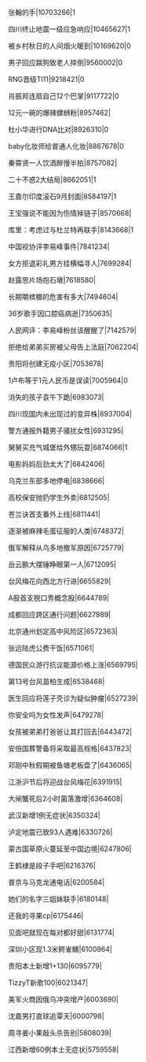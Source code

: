张翰的手|10703266|1

四川终止地震一级应急响应|10465627|1

被乡村秋日的人间烟火暖到|10169620|0

男子回应踹狗致老人摔倒|9560002|0

RNG晋级TI11|9218421|0

肖振邦连扇自己12个巴掌|9117722|0

12元一碗的爆辣螺蛳粉|8957462|

杜小华进行DNA比对|8926310|0

baby化妆师给普通人化妆|8867678|0

秦霄贤一人饮酒醉慢半拍|8757082|

二十不惑2大结局|8662051|1

王嘉尔印度滚石9月封面|8584197|1

王宝强说不能因为伤情掉链子|8570668|

库里：考虑过与杜兰特再联手|8143668|1

中国视协评李易峰事件|7841234|

女方拒退彩礼男方挂横幅寻人|7699284|

赵露思片场抱石墩|7618580|

长期嚼槟榔的危害有多大|7494604|

36岁歌手因口腔癌病逝|7350635|

人民网评：李易峰粉丝该醒醒了|7142579|

拒绝给弟弟买房被父母告上法庭|7062204|

贵阳将创建无疫小区|7053678|

1卢布等于1元人民币是误读|7005964|0

消失的孩子袁午下跪|6983073|

四川现国内未出现过的变异株|6937004|

警方通报外籍男子骚扰女性|6931295|

舅舅买充气城堡给外甥玩耍|6874066|1

电影妈妈后劲太大了|6842406|

乌克兰东部多地停电|6838666|

高校保安抛扔学生外卖|6812505|

苍兰诀首支番外上线|6811441|

逐渐被麻辣毛蛋征服的人类|6748372|

俄军解释从乌多地撤军原因|6725779|

岳云鹏大摆锤睁眼第一人|6712095|

台风梅花向西北方行进|6655829|

A股首支脱口秀概念股|6644789|

成都回应跨区通行问题|6627989|

北京通州划定高中风险区|6572363|

张远陆虎公费干饭|6571061|

德国民众游行抗议能源价格上涨|6569795|

第13号台风苗柏生成|6538468|

医生回应将莲子壳诊为疑似肿瘤|6527239|

你安全吗为女性发声|6479278|

女孩被弟弟打爸爸让其打回去|6443472|

安倍国葬警备将采取最高规格|6437823|

邓刚中秋假期被鱼塘老板盘了|6436065|

江浙沪节后将迎战台风梅花|6391915|

大闸蟹死后2小时菌落激增|6364608|

武汉新增1例无症状|6350324|

泸定地震已致93人遇难|6330726|

蒙古国草原火蔓延至中国边境|6247806|

王鹤棣是段子手吧|6216376|

普京与马克龙通电话|6200584|

她们的名字三姐妹联手|6180148|

还我的寻果cp|6175446|

见面吧就现在每对都好甜|6131774|

深圳小区现1.3米鳄雀鳝|6100864|

贵阳本土新增1+130|6095779|

TizzyT新歌100|6021347|

美军火商因俄乌冲突增产|6003690|

沈嘉男打直球追覃天|6000798|

周寻姜小果敲头杀告别|5808039|

江西新增60例本土无症状|5759558|

